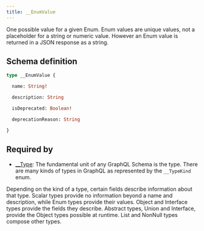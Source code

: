 ```yaml
---
title: __EnumValue
---
```


<p>One possible value for a given Enum. Enum values are unique values, not a placeholder for a string or numeric value. However an Enum value is returned in a JSON response as a string.</p>


## Schema definition
```graphql
type __EnumValue {

  name: String! 

  description: String 

  isDeprecated: Boolean! 

  deprecationReason: String 

}
```
## Required by
* [__Type](graphql/schema/__type.md): The fundamental unit of any GraphQL Schema is the type. There are many kinds of types in GraphQL as represented by the `__TypeKind` enum.

Depending on the kind of a type, certain fields describe information about that type. Scalar types provide no information beyond a name and description, while Enum types provide their values. Object and Interface types provide the fields they describe. Abstract types, Union and Interface, provide the Object types possible at runtime. List and NonNull types compose other types.
